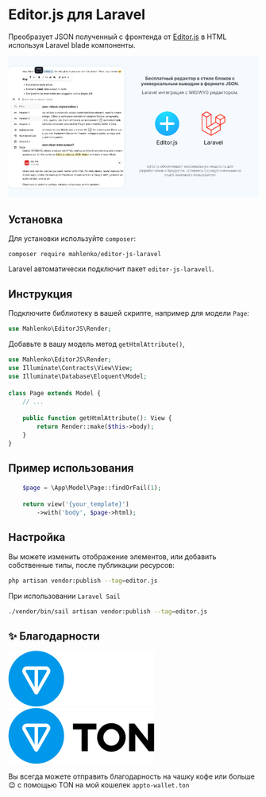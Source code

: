 # Editor.js для Laravel

Преобразует JSON полученный с фронтенда от [Editor.js](https://editorjs.io) в HTML
используя Laravel blade компоненты.

![Cover](/resources/cover.png)


## Установка
Для установки используйте `composer`:

```shell
composer require mahlenko/editor-js-laravel
```

Laravel автоматически подключит пакет `editor-js-laravell`.

## Инструкция
Подключите библиотеку в вашей скрипте, например для модели `Page`:

```php
use Mahlenko\EditorJS\Render;
```

Добавьте в вашу модель метод `getHtmlAttribute()`,
```php
use Mahlenko\EditorJS\Render;
use Illuminate\Contracts\View\View;
use Illuminate\Database\Eloquent\Model;

class Page extends Model {
    // ...
    
    public function getHtmlAttribute(): View {
        return Render::make($this->body);
    }
}
```

## Пример использования
```php
    $page = \App\Model\Page::findOrFail(1);
    
    return view('{your_template}')
        ->with('body', $page->html);
```
## Настройка
Вы можете изменить отображение элементов, или добавить собственные типы,
после публикации ресурсов:

```bash
php artisan vendor:publish --tag=editor.js
```

При использовании `Laravel Sail`

```bash
./vendor/bin/sail artisan vendor:publish --tag=editor.js
```

## ✨ Благодарности

![TonBlockchainLogo](/resources/ton_logo_dark_background.svg#gh-dark-mode-only)
![TonBlockchainLogo](/resources/ton_logo_light_background.svg#gh-light-mode-only)

Вы всегда можете отправить благодарность на чашку кофе или больше 😉 с помощью TON на мой кошелек
`appto-wallet.ton`